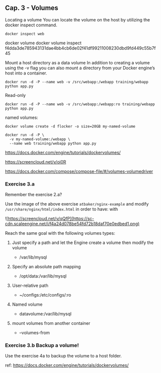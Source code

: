 Cap. 3 - Volumes
----------------

Locating a volume
You can locate the volume on the host by utilizing the docker inspect command.

    docker inspect web

   docker volume
   docker volume inspect f4dda3de785943131dae4bb4cb6de02f41df99211008230dbd9fd449c55b7f45

Mount a host directory as a data volume
In addition to creating a volume using the -v flag you can also mount a directory from your Docker engine’s host into a container.

    docker run -d -P --name web -v /src/webapp:/webapp training/webapp python app.py

Read-only

    docker run -d -P --name web -v /src/webapp:/webapp:ro training/webapp python app.py

named volumes:

    docker volume create -d flocker -o size=20GB my-named-volume
    
    docker run -d -P \
      -v my-named-volume:/webapp \
      --name web training/webapp python app.py

https://docs.docker.com/engine/tutorials/dockervolumes/

https://screencloud.net/v/oi0R

https://docs.docker.com/compose/compose-file/#/volumes-volumedriver


### Exercise 3.a

Remember the exercise 2.a?

Use the image of the above exercise `atbaker/nginx-example`
and modify `/usr/share/nginx/html/index.html` in order to have:
with  

![https://screencloud.net/v/qQfP](https://sc-cdn.scaleengine.net/i/f4a24d078be54fd72b18daf70e0edbed1.png)

Reach the same goal with the following volumes types:

  1. Just specify a path and let the Engine create a volume
     then modify the volume
     - /var/lib/mysql

  2. Specify an absolute path mapping
     - /opt/data:/var/lib/mysql

  3. User-relative path
     - ~/configs:/etc/configs/:ro

  4. Named volume
     - datavolume:/var/lib/mysql
     
  5. mount volumes from another container
     -  –volumes-from
    
### Exercise 3.b Backup a volume!
 
Use the exercise 4a to backup the volume to a host folder.
     
ref:
https://docs.docker.com/engine/tutorials/dockervolumes/